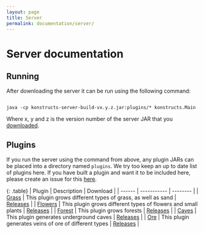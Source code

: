 ```yaml
---
layout: page
title: Server
permalink: documentation/server/
---
```


# Server documentation

## Running

After downloading the server it can be run using the following command:

<code>
java -cp konstructs-server-build-vx.y.z.jar:plugins/* konstructs.Main
</code>

Where x, y and z is the version number of the server JAR that you [downloaded](/download/#server).

## Plugins

If you run the server using the command from above, any plugin JARs can be placed into a directory named <code>plugins</code>. We try too keep an up to date list of plugins here. If you have built a plugin and want it to be included here, please create an issue for this [here](https://github.com/konstructs/konstructs.github.io/issues).

{: .table}
| Plugin | Description | Download |
| ------ | ----------- | -------- |
| [Grass](https://github.com/konstructs/server-plugin-grass) | This plugin grows different types of grass, as well as sand | [Releases](https://github.com/konstructs/server-plugin-grass/releases) |
| [Flowers](https://github.com/konstructs/server-plugin-flowers) | This plugin grows different types of flowers and small plants | [Releases](https://github.com/konstructs/server-plugin-flowers/releases) |
| [Forest](https://github.com/konstructs/server-plugin-forest) | This plugin grows forests | [Releases](https://github.com/konstructs/server-plugin-forest/releases) |
| [Caves](https://github.com/konstructs/server-plugin-caves) | This plugin generates underground caves | [Releases](https://github.com/konstructs/server-plugin-caves/releases) |
| [Ore](https://github.com/konstructs/server-plugin-ore) | This plugin generates veins of ore of different types | [Releases](https://github.com/konstructs/server-plugin-ore/releases) |
